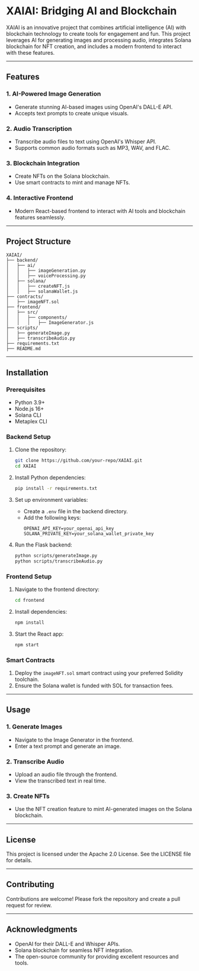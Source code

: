 # XAIAI: Bridging AI and Blockchain

XAIAI is an innovative project that combines artificial intelligence (AI) with blockchain technology to create tools for engagement and fun. This project leverages AI for generating images and processing audio, integrates Solana blockchain for NFT creation, and includes a modern frontend to interact with these features.

---

## Features

### **1. AI-Powered Image Generation**
- Generate stunning AI-based images using OpenAI's DALL-E API.
- Accepts text prompts to create unique visuals.

### **2. Audio Transcription**
- Transcribe audio files to text using OpenAI's Whisper API.
- Supports common audio formats such as MP3, WAV, and FLAC.

### **3. Blockchain Integration**
- Create NFTs on the Solana blockchain.
- Use smart contracts to mint and manage NFTs.

### **4. Interactive Frontend**
- Modern React-based frontend to interact with AI tools and blockchain features seamlessly.

---

## Project Structure

```
XAIAI/
├── backend/
│   ├── ai/
│   │   ├── imageGeneration.py
│   │   ├── voiceProcessing.py
│   ├── solana/
│   │   ├── createNFT.js
│   │   ├── solanaWallet.js
├── contracts/
│   ├── imageNFT.sol
├── frontend/
│   ├── src/
│   │   ├── components/
│   │   │   ├── ImageGenerator.js
├── scripts/
│   ├── generateImage.py
│   ├── transcribeAudio.py
├── requirements.txt
├── README.md
```

---

## Installation

### Prerequisites

- Python 3.9+
- Node.js 16+
- Solana CLI
- Metaplex CLI

### Backend Setup

1. Clone the repository:
   ```bash
   git clone https://github.com/your-repo/XAIAI.git
   cd XAIAI
   ```

2. Install Python dependencies:
   ```bash
   pip install -r requirements.txt
   ```

3. Set up environment variables:
   - Create a `.env` file in the backend directory.
   - Add the following keys:
     ```plaintext
     OPENAI_API_KEY=your_openai_api_key
     SOLANA_PRIVATE_KEY=your_solana_wallet_private_key
     ```

4. Run the Flask backend:
   ```bash
   python scripts/generateImage.py
   python scripts/transcribeAudio.py
   ```

### Frontend Setup

1. Navigate to the frontend directory:
   ```bash
   cd frontend
   ```

2. Install dependencies:
   ```bash
   npm install
   ```

3. Start the React app:
   ```bash
   npm start
   ```

### Smart Contracts

1. Deploy the `imageNFT.sol` smart contract using your preferred Solidity toolchain.
2. Ensure the Solana wallet is funded with SOL for transaction fees.

---

## Usage

### 1. Generate Images
- Navigate to the Image Generator in the frontend.
- Enter a text prompt and generate an image.

### 2. Transcribe Audio
- Upload an audio file through the frontend.
- View the transcribed text in real time.

### 3. Create NFTs
- Use the NFT creation feature to mint AI-generated images on the Solana blockchain.

---

## License

This project is licensed under the Apache 2.0 License. See the LICENSE file for details.

---

## Contributing

Contributions are welcome! Please fork the repository and create a pull request for review.

---

## Acknowledgments

- OpenAI for their DALL-E and Whisper APIs.
- Solana blockchain for seamless NFT integration.
- The open-source community for providing excellent resources and tools.
